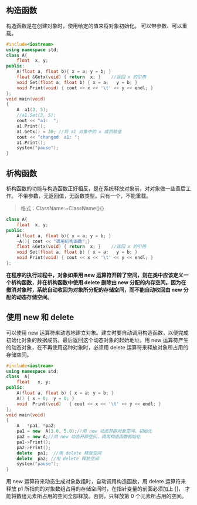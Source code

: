 ## 构造函数
构造函数是在创建对象时，使用给定的值来将对象初始化。
可以带参数、可以重载。
``` C++
#include<iostream>
using namespace std;
class A{
	float  x, y;
public:
	A(float a, float b){ x = a; y = b; }
	float &Getx(void) { return  x; } 	//返回 x 的引用
	void Set(float a, float b) { x = a;   y = b; }
	void Print(void) { cout << x << '\t' << y << endl; }
};
void main(void)
{
	A  a1(3, 5);
	//a1.Set(3, 5);
	cout << "a1:  ";
	a1.Print();
	a1.Getx() = 30;	//将 a1 对象中的 x 成员赋值
	cout << "changed  a1: ";
	a1.Print();
	system("pause");
}
```

## 析构函数
析构函数的功能与构造函数正好相反，是在系统释放对象前，对对象做一些善后工作。
不带参数，无返回值，无函数类型。只有一个，不能重载。
> 格式：ClassName:~ClassName(){}

``` C++
class A{
	float  x, y;
public:
	A(float a, float b){ x = a; y = b; }
	~A(){ cout << "调用析构函数";}
	float &Getx(void) { return  x; } 	//返回 x 的引用
	void Set(float a, float b) { x = a;   y = b; }
	void Print(void) { cout << x << '\t' << y << endl; }
};
```
**在程序的执行过程中，对象如果用 new 运算符开辟了空间，则在类中应该定义一个析构函数，并在析构函数中使用 delete 删除由 new 分配的内存空间。因为在撤消对象时，系统自动收回为对象所分配的存储空间，而不能自动收回由 new 分配的动态存储空间。**


## 使用 new 和 delete
可以使用 new 运算符来动态地建立对象。建立时要自动调用构造函数，以便完成初始化对象的数据成员。最后返回这个动态对象的起始地址。用 new 运算符产生的动态对象，在不再使用这种对象时，必须用 delete 运算符来释放对象所占用的存储空间。
``` C++
#include<iostream>
using namespace std;
class  A{
	float   x, y;
public:
	A(float a, float b)	{ x = a; y = b; }
	A()	{ x = 0;  y = 0; }
	void  Print(void)	{ cout << x << '\t' << y << endl; }
};
void main(void)
{
	A   *pa1, *pa2;
	pa1 = new  A(3.0, 5.0);//用 new 动态开辟对象空间，初始化
	pa2 = new A;//用 new 动态开辟空间，调用构造函数初始化
	pa1->Print();
	pa2->Print();
	delete  pa1;  //用 delete 释放空间
	delete  pa2; //用 delete 释放空间
	system("pause");
}
```
用 new 运算符来动态生成对象数组时，自动调用构造函数，用 delete 运算符来释放 p1 所指向的对象数组占用的存储空间时，在指针变量的前面必须加上 []， 才能将数组元素所占用的空间全部释放。否则，只释放第 0 个元素所占用的空间。
